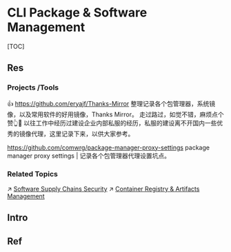# CLI Package & Software Management

[TOC]



## Res
### Projects /Tools
👍 https://github.com/eryajf/Thanks-Mirror
整理记录各个包管理器，系统镜像，以及常用软件的好用镜像，Thanks Mirror。 走过路过，如觉不错，麻烦点个赞👆🌟
以往工作中经历过建设企业内部私服的经历，私服的建设离不开国内一些优秀的镜像代理，这里记录下来，以供大家参考。

https://github.com/comwrg/package-manager-proxy-settings
package manager proxy settings | 记录各个包管理器代理设置坑点。


### Related Topics
↗ [Software Supply Chains Security](../../../../../../CyberSecurity/🏰%20Cybersecurity%20Basics%20&%20InfoSec/🍦%20Software%20Security/Software%20Supply%20Chains%20Security/Software%20Supply%20Chains%20Security.md)
↗ [Container Registry & Artifacts Management](../../../../../../Software%20Engineering/☁️%20Cloud%20Computing%20&%20Cloud%20Native/Dev(Sec)Ops%20(Application%20Level%20Engineering)/🛬%20Continuous%20Delivery/Provisioning/Container%20Registry%20&%20Artifacts%20Management/Container%20Registry%20&%20Artifacts%20Management.md)



## Intro


## Ref
